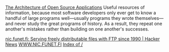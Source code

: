 
[The Architecture of Open Source Applications](https://aosabook.org/en/index.html)
Useful resources of information, because most software developers only ever get to know a handful of large programs well—usually programs they wrote themselves—and never study the great programs of history. As a result, they repeat one another's mistakes rather than building on one another's successes.

[nic.funet.fi: Serving freely distributable files with FTP since 1990 | Hacker News](https://news.ycombinator.com/item?id=37015585)
[WWW.NIC.FUNET.FI](https://www.funet.fi/)
[Index of /](https://ftp.funet.fi/)
